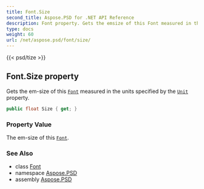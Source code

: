 ```yaml
---
title: Font.Size
second_title: Aspose.PSD for .NET API Reference
description: Font property. Gets the emsize of this Font measured in the units specified by the Unit property
type: docs
weight: 60
url: /net/aspose.psd/font/size/
---
```

{{< psd/tize >}}
## Font.Size property

Gets the em-size of this [`Font`](../) measured in the units specified by the [`Unit`](../unit/) property.

```csharp
public float Size { get; }
```

### Property Value

The em-size of this [`Font`](../).

### See Also

* class [Font](../)
* namespace [Aspose.PSD](../../font/)
* assembly [Aspose.PSD](../../../)



